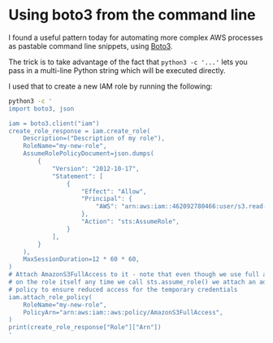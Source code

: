# Using boto3 from the command line

I found a useful pattern today for automating more complex AWS processes as pastable command line snippets, using [Boto3](https://aws.amazon.com/sdk-for-python/).

The trick is to take advantage of the fact that `python3 -c '...'` lets you pass in a multi-line Python string which will be executed directly.

I used that to create a new IAM role by running the following:
```bash
python3 -c '
import boto3, json

iam = boto3.client("iam")
create_role_response = iam.create_role(
    Description=("Description of my role"),
    RoleName="my-new-role",
    AssumeRolePolicyDocument=json.dumps(
        {
            "Version": "2012-10-17",
            "Statement": [
                {
                    "Effect": "Allow",
                    "Principal": {
                        "AWS": "arn:aws:iam::462092780466:user/s3.read-write.my-previously-created-user"
                    },
                    "Action": "sts:AssumeRole",
                }
            ],
        }
    ),
    MaxSessionDuration=12 * 60 * 60,
)
# Attach AmazonS3FullAccess to it - note that even though we use full access
# on the role itself any time we call sts.assume_role() we attach an additional
# policy to ensure reduced access for the temporary credentials
iam.attach_role_policy(
    RoleName="my-new-role",
    PolicyArn="arn:aws:iam::aws:policy/AmazonS3FullAccess",
)
print(create_role_response["Role"]["Arn"])
'
```
